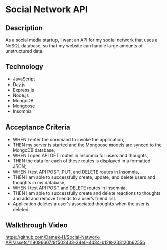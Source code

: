 # Social Network API

## Description 
As a social media startup, I want an API for my social network that uses a NoSQL database, so that my website can handle large amounts of unstructured data.

## Technology 
* JavaScript
* Day.js
* Express.js
* Node.js
* MongoDB
* Mongoose
* Insomnia

## Acceptance Criteria
* WHEN I enter the command to invoke the application,
* THEN my server is started and the Mongoose models are synced to the MongoDB database;
* WHEN I open API GET routes in Insomnia for users and thoughts,
* THEN the data for each of these routes is displayed in a formatted JSON;
* WHEN I test API POST, PUT, and DELETE routes in Insomnia,
* THEN I am able to successfully create, update, and delete users and thoughts in my database;
* WHEN I test API POST and DELETE routes in Insomnia,
* THEN I am able to successfully create and delete reactions to thoughts and add and remove friends to a user’s friend list.
* Application deletes a user's associated thoughts when the user is deleted.

## Walkthrough Video

https://github.com/Damek-H/Social-Network-API/assets/119096607/9f502433-34e0-4d34-b128-233120b6255b

